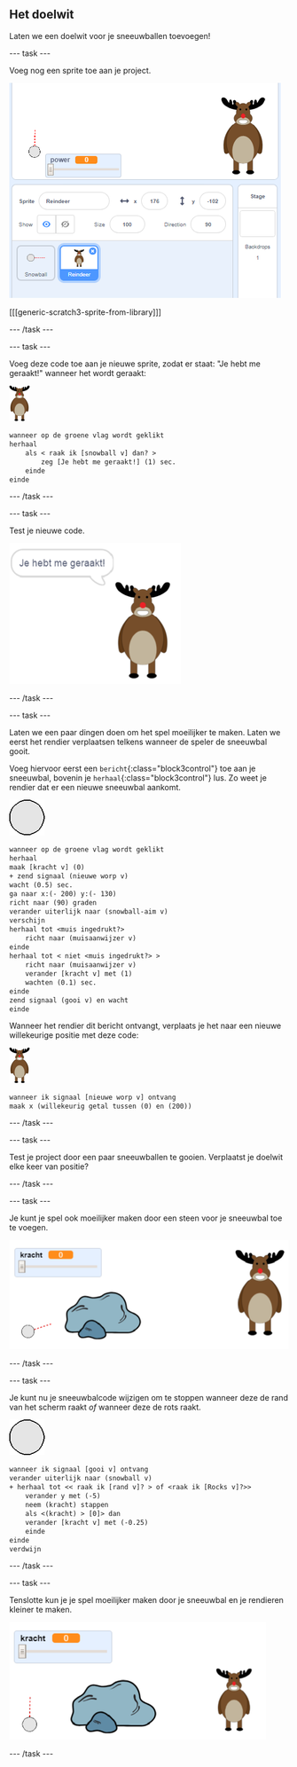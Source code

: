 ## Het doelwit

Laten we een doelwit voor je sneeuwballen toevoegen!

--- task ---

Voeg nog een sprite toe aan je project.

![een doelwit sprite op het speelveld](images/snow-deer.png)

[[[generic-scratch3-sprite-from-library]]]

--- /task ---

--- task ---

Voeg deze code toe aan je nieuwe sprite, zodat er staat: "Je hebt me geraakt!" wanneer het wordt geraakt:

![doelwit sprite](images/target-sprite.png)

```blocks3
wanneer op de groene vlag wordt geklikt
herhaal
    als < raak ik [snowball v] dan? > 
        zeg [Je hebt me geraakt!] (1) sec.
    einde
einde
```

--- /task ---

--- task ---

Test je nieuwe code.

![doelwit sprite zegt dat je hebt me geraakt!](images/snow-hit.png)

--- /task ---

--- task ---

Laten we een paar dingen doen om het spel moeilijker te maken. Laten we eerst het rendier verplaatsen telkens wanneer de speler de sneeuwbal gooit.

Voeg hiervoor eerst een `bericht`{:class="block3control"} toe aan je sneeuwbal, bovenin je `herhaal`{:class="block3control"} lus. Zo weet je rendier dat er een nieuwe sneeuwbal aankomt.

![sneeuwbal sprite](images/snowball-sprite.png)

```blocks3
wanneer op de groene vlag wordt geklikt
herhaal
maak [kracht v] (0)
+ zend signaal (nieuwe worp v)
wacht (0.5) sec.
ga naar x:(- 200) y:(- 130)
richt naar (90) graden
verander uiterlijk naar (snowball-aim v)
verschijn
herhaal tot <muis ingedrukt?>
    richt naar (muisaanwijzer v)
einde
herhaal tot < niet <muis ingedrukt?> >
    richt naar (muisaanwijzer v)
    verander [kracht v] met (1)
    wachten (0.1) sec.
einde
zend signaal (gooi v) en wacht
einde
```

Wanneer het rendier dit bericht ontvangt, verplaats je het naar een nieuwe willekeurige positie met deze code:

![doelwit sprite](images/target-sprite.png)

```blocks3
wanneer ik signaal [nieuwe worp v] ontvang
maak x (willekeurig getal tussen (0) en (200))
```

--- /task ---

--- task ---

Test je project door een paar sneeuwballen te gooien. Verplaatst je doelwit elke keer van positie?

--- /task ---

--- task ---

Je kunt je spel ook moeilijker maken door een steen voor je sneeuwbal toe te voegen.

![rock sprite op het speelveld](images/snow-rock.png)

--- /task ---

--- task ---

Je kunt nu je sneeuwbalcode wijzigen om te stoppen wanneer deze de rand van het scherm raakt _of_ wanneer deze de rots raakt.

![sneeuwbal sprite](images/snowball-sprite.png)

```blocks3
wanneer ik signaal [gooi v] ontvang
verander uiterlijk naar (snowball v)
+ herhaal tot << raak ik [rand v]? > of <raak ik [Rocks v]?>>
    verander y met (-5)
    neem (kracht) stappen
    als <(kracht) > [0]> dan
    verander [kracht v] met (-0.25)
    einde
einde
verdwijn
```

--- /task ---

--- task ---

Tenslotte kun je je spel moeilijker maken door je sneeuwbal en je rendieren kleiner te maken.

![kleine sneeuwbal en doelwit sprite](images/snow-small.png)

--- /task ---
